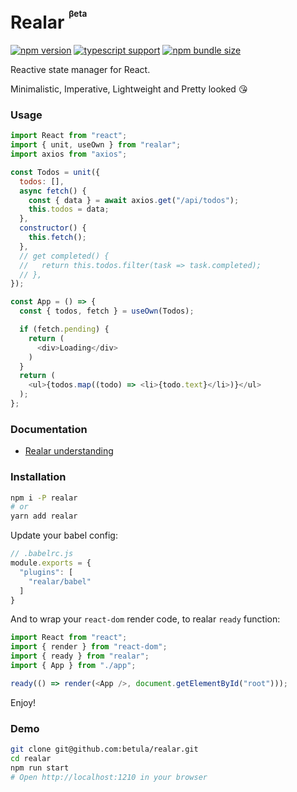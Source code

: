# Realar <sup><sup><small><small>βeta</small></small></sup></sup>

[![npm version](https://img.shields.io/npm/v/realar?style=flat-square)](https://www.npmjs.com/package/realar) [![typescript support](https://img.shields.io/npm/types/typescript?style=flat-square)](./lib/types/typescript.d.ts) [![npm bundle size](https://img.shields.io/bundlephobia/minzip/realar?style=flat-square)](https://bundlephobia.com/result?p=realar)

Reactive state manager for React.

Minimalistic, Imperative, Lightweight and Pretty looked :kissing_heart:

### Usage

```javascript
import React from "react";
import { unit, useOwn } from "realar";
import axios from "axios";

const Todos = unit({
  todos: [],
  async fetch() {
    const { data } = await axios.get("/api/todos");
    this.todos = data;
  },
  constructor() {
    this.fetch();
  },
  // get completed() {
  //   return this.todos.filter(task => task.completed);
  // },
});

const App = () => {
  const { todos, fetch } = useOwn(Todos);

  if (fetch.pending) {
    return (
      <div>Loading</div>
    )
  }
  return (
    <ul>{todos.map((todo) => <li>{todo.text}</li>)}</ul>
  );
};
```


### Documentation

+ [Realar understanding](./docs/undestanding/index.md)


### Installation

```bash
npm i -P realar
# or
yarn add realar
```

Update your babel config:

```javascript
// .babelrc.js
module.exports = {
  "plugins": [
    "realar/babel"
  ]
}
```

And to wrap your `react-dom` render code, to realar `ready` function:

```javascript
import React from "react";
import { render } from "react-dom";
import { ready } from "realar";
import { App } from "./app";

ready(() => render(<App />, document.getElementById("root")));
```

Enjoy!


### Demo

```bash
git clone git@github.com:betula/realar.git
cd realar
npm run start
# Open http://localhost:1210 in your browser
